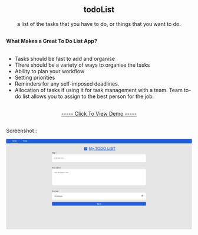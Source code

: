 <h2 align="center">todoList</h2>
<p align="center">a list of the tasks that you have to do, or things that you want to do.</p>
<h2></h2>
<div>
    <b>What Makes a Great To Do List App? </b>
    </br></br>
    <ul>
        <li>Tasks should be fast to add and organise</li>
        <li>There should be a variety of ways to organise the tasks</li>
        <li>Ability to plan your workflow</li>
        <li>Setting priorities</li>
        <li>Reminders for any self-imposed deadlines.</li>
        <li>Allocation of tasks if using it for task management with a team. Team to-do list allows you to assign to the best person for the job.</li>
    </ul>
</div>
<h2></h2>
<p align="center"><a href="https://github.com/kianejad/To-Do-List/index.html">----- Click To View Demo -----</a></p>
<h2></h2>
<p>Screenshot : </p>
<img src="https://github.com/kianejad/To-Do-List/blob/master/screen-shot-todoList.png">
